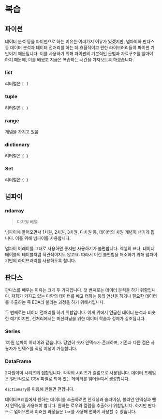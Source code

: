 # 복습

## 파이썬

데이터 분석 등을 파이썬으로 하는 이유는 여러가지 이유가 있겠지만, 넘파이와 판다스 등 데이터 분석과 데이터 전처리를 하는 데 효율적이고 편한 라이브러리들이 파이썬 기반이기 때문입니다. 이를 사용하기 위해 파이썬의 기본적인 문법과 자료구조를 알아야 하기 때문에, 이를 배웠고 지금은 복습하는 시간을 가져보도록 하겠습니다.

### list
리터럴은 <code>[ ]</code>

### tuple
리터럴은 <code>( )</code>

### range
개념을 가지고 있음

### dictionary
리터럴은 <code>{ }</code>

### Set
리터럴은 <code>{ }</code>

## 넘파이

### ndarray
> 다차원 배열

넘파이에 들어오면서 1차원, 2차원, 3차원, 다차원 등, 데이터의 차원 개념이 생기게 됩니다. 이를 위해 넘파이를 사용합니다. 

넘파이 어레이를 그대로 사용하면 좋지만 사용하기가 불편합니다. 엑셀의 표나, 데이터테이블의 테이블처럼 직관적이지도 않고요. 따라서 이런 불편함을 해소하기 위해 넘파이 기반의 라이브러리를 사용하도록 합니다.

## 판다스

판다스를 배우는 이유는 크게 두 가지입니다. 첫 번째로는 데이터 분석을 하기 위함입니다. 저희가 가지고 있는 다량의 데이터를 빼고 더하는 등의 연산을 하거나 필요한 데이터를 추출하는 즉 EDA라 불리는 과정을 하기 위해서입니다.

두 번째로는 데이터 전처리를 하기 위함입니다. 이게 위에서 언급한 데이터 분석과 비슷한 얘기이지만, 전처리에서는 머신러닝을 위한 데이터 학습과 정제가 강조됩니다.

### Series

1차원 넘파이 어레이와 같습니다. 당연히 숫자 인덱스가 존재하며, 기존과 다른 점은 사용자가 인덱스를 직접 지정이 가능합니다.

### DataFrame

2차원이며 시리즈의 집합입니다. 각각의 시리즈가 컬럼으로 사용됩니다. 데이터 프레임은 일반적으로 CSV 파일로 되어 있는 데이터를 읽어들여서 생성합니다.

<code>dictionary</code>를 이용해 만들면 편합니다.

데이터프레임에서 원하는 데이터를 추출하려면 인덱싱과 슬라이싱, 불리언 인덱싱과 팬시 인덱싱을 사용해야 합니다. 원하는 로우와 컬럼을 추출하기 위함입니다. 하지만 판다스로 넘어오면서 이러한 과정들은 <code>loc</code>를 사용해 편하게 사용할 수 있습니다.